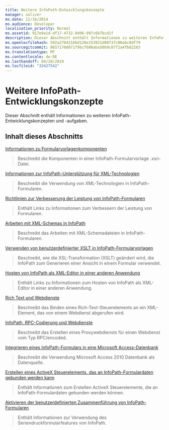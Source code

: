 ```yaml
---
title: Weitere InfoPath-Entwicklungskonzepte
manager: soliver
ms.date: 11/16/2014
ms.audience: Developer
localization_priority: Normal
ms.assetid: 917e9a1d-df17-4732-8496-097c6b7bcd1f
description: Dieser Abschnitt enthält Informationen zu weiteren InfoPath-Entwicklungskonzepten und -aufgaben.
ms.openlocfilehash: 592a2764216bd126e153921d08f37c00abc0df79
ms.sourcegitcommit: 8657170d071f9bcf680aba50b9c07f2a4fb82283
ms.translationtype: MT
ms.contentlocale: de-DE
ms.lasthandoff: 04/28/2019
ms.locfileid: "33427542"
---
```

# <a name="additional-infopath-development-concepts"></a>Weitere InfoPath-Entwicklungskonzepte

Dieser Abschnitt enthält Informationen zu weiteren InfoPath-Entwicklungskonzepten und -aufgaben.
  
## <a name="in-this-section"></a>Inhalt dieses Abschnitts

[Informationen zu Formularvorlagenkomponenten](about-form-template-components.md)
  
> Beschreibt die Komponenten in einer InfoPath-Formularvorlage .xsn-Datei.
    
[Informationen zur InfoPath-Unterstützung für XML-Technologien](about-infopath-support-for-xml-technologies.md)
  
> Beschreibt die Verwendung von XML-Technologien in InfoPath-Formularen.
    
[Richtlinien zur Verbesserung der Leistung von InfoPath-Formularen](guidelines-for-improving-the-performance-of-infopath-forms.md)
  
> Enthält Links zu Informationen zum Verbessern der Leistung von Formularen.
    
[Arbeiten mit XML-Schemas in InfoPath](working-with-xml-schemas-in-infopath.md)
  
> Beschreibt das Arbeiten mit XML-Schemadateien in InfoPath-Formularen.
    
[Verwenden von benutzerdefinierter XSLT in InfoPath-Formularvorlagen](using-custom-xslt-in-infopath-form-templates.md)
  
> Beschreibt, wie die XSL-Transformation (XSLT) geändert wird, die InfoPath zum Generieren einer Ansicht in einem Formular verwendet.
    
[Hosten von InfoPath als XML-Editor in einer anderen Anwendung](hosting-infopath-as-an-xml-editor-in-another-application.md)
  
> Enthält Links zu Informationen zum Hosten von InfoPath als XML-Editor in einer anderen Anwendung.
    
[Rich Text und Webdienste](rich-text-and-web-services.md)
  
> Beschreibt das Binden eines Rich-Text-Steuerelements an ein XML-Element, das von einem Webdienst abgerufen wird.
    
[InfoPath, RPC-Codierung und Webdienste](infopath-rpc-encoding-and-web-services.md)
  
> Beschreibt das Erstellen eines Proxywebdiensts für einen Webdienst vom Typ RPC/encoded.
    
[Integrieren eines InfoPath-Formulars in eine Microsoft Access-Datenbank](integrate-an-infopath-form-with-a-microsoft-access-database.md)
  
> Beschreibt die Verwendung Microsoft Access 2010 Datenbank als Datenquelle.
    
[Erstellen eines ActiveX Steuerelements, das an InfoPath-Formulardaten gebunden werden kann](create-an-activex-control-that-can-bind-to-infopath-form-data.md)
  
> Enthält Informationen zum Erstellen ActiveX Steuerelemente, die an InfoPath-Formulardaten gebunden werden können.
    
[Aktivieren der benutzerdefinierten Zusammenführung von InfoPath-Formularen](enable-custom-merging-of-infopath-forms.md)
  
> Enthält Informationen zur Verwendung des Seriendruckformularfeatures von InfoPath.
    

